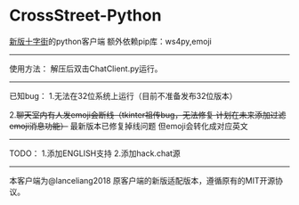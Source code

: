 # CrossStreet-Python
[新版十字街](https://crosst.chat/)的python客户端
额外依赖pip库：ws4py,emoji

***
使用方法：
解压后双击ChatClient.py运行。

***
已知bug：
1.无法在32位系统上运行（目前不准备发布32位版本）

2.~~聊天室内有人发emoji会断线（tkinter祖传bug，无法修复  计划在未来添加过滤emoji消息功能）~~
最新版本已修复掉线问题 但emoji会转化成对应英文

***
TODO：
1.添加ENGLISH支持
2.添加hack.chat源

***
本客户端为@lanceliang2018 原客户端的新版适配版本，遵循原有的MIT开源协议。
